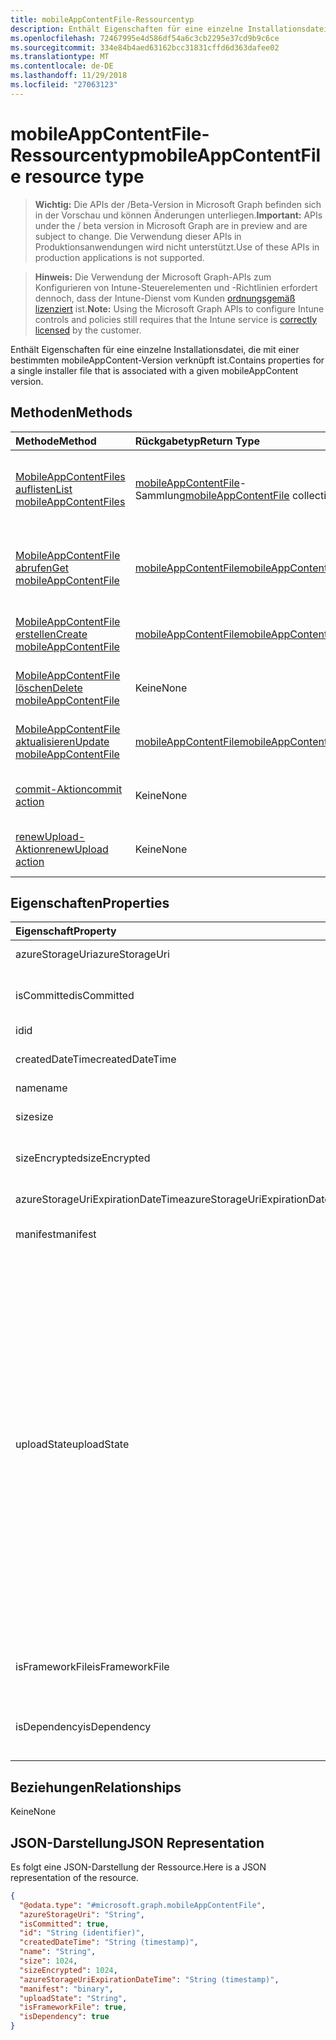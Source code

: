 ```yaml
---
title: mobileAppContentFile-Ressourcentyp
description: Enthält Eigenschaften für eine einzelne Installationsdatei, die mit einer bestimmten mobileAppContent-Version verknüpft ist.
ms.openlocfilehash: 72467995e4d586df54a6c3cb2295e37cd9b9c6ce
ms.sourcegitcommit: 334e84b4aed63162bcc31831cffd6d363dafee02
ms.translationtype: MT
ms.contentlocale: de-DE
ms.lasthandoff: 11/29/2018
ms.locfileid: "27063123"
---
```

# <a name="mobileappcontentfile-resource-type"></a><span data-ttu-id="83ac8-103">mobileAppContentFile-Ressourcentyp</span><span class="sxs-lookup"><span data-stu-id="83ac8-103">mobileAppContentFile resource type</span></span>

> <span data-ttu-id="83ac8-104">**Wichtig:** Die APIs der /Beta-Version in Microsoft Graph befinden sich in der Vorschau und können Änderungen unterliegen.</span><span class="sxs-lookup"><span data-stu-id="83ac8-104">**Important:** APIs under the / beta version in Microsoft Graph are in preview and are subject to change.</span></span> <span data-ttu-id="83ac8-105">Die Verwendung dieser APIs in Produktionsanwendungen wird nicht unterstützt.</span><span class="sxs-lookup"><span data-stu-id="83ac8-105">Use of these APIs in production applications is not supported.</span></span>

> <span data-ttu-id="83ac8-106">**Hinweis:** Die Verwendung der Microsoft Graph-APIs zum Konfigurieren von Intune-Steuerelementen und -Richtlinien erfordert dennoch, dass der Intune-Dienst vom Kunden [ordnungsgemäß lizenziert](https://go.microsoft.com/fwlink/?linkid=839381) ist.</span><span class="sxs-lookup"><span data-stu-id="83ac8-106">**Note:** Using the Microsoft Graph APIs to configure Intune controls and policies still requires that the Intune service is [correctly licensed](https://go.microsoft.com/fwlink/?linkid=839381) by the customer.</span></span>

<span data-ttu-id="83ac8-107">Enthält Eigenschaften für eine einzelne Installationsdatei, die mit einer bestimmten mobileAppContent-Version verknüpft ist.</span><span class="sxs-lookup"><span data-stu-id="83ac8-107">Contains properties for a single installer file that is associated with a given mobileAppContent version.</span></span>
## <a name="methods"></a><span data-ttu-id="83ac8-108">Methoden</span><span class="sxs-lookup"><span data-stu-id="83ac8-108">Methods</span></span>
|<span data-ttu-id="83ac8-109">Methode</span><span class="sxs-lookup"><span data-stu-id="83ac8-109">Method</span></span>|<span data-ttu-id="83ac8-110">Rückgabetyp</span><span class="sxs-lookup"><span data-stu-id="83ac8-110">Return Type</span></span>|<span data-ttu-id="83ac8-111">Beschreibung</span><span class="sxs-lookup"><span data-stu-id="83ac8-111">Description</span></span>|
|:---|:---|:---|
|[<span data-ttu-id="83ac8-112">MobileAppContentFiles auflisten</span><span class="sxs-lookup"><span data-stu-id="83ac8-112">List mobileAppContentFiles</span></span>](../api/intune-apps-mobileappcontentfile-list.md)|<span data-ttu-id="83ac8-113">[mobileAppContentFile](../resources/intune-apps-mobileappcontentfile.md)-Sammlung</span><span class="sxs-lookup"><span data-stu-id="83ac8-113">[mobileAppContentFile](../resources/intune-apps-mobileappcontentfile.md) collection</span></span>|<span data-ttu-id="83ac8-114">Auflisten von Eigenschaften und Beziehungen der [mobileAppContentFile](../resources/intune-apps-mobileappcontentfile.md)-Objekte.</span><span class="sxs-lookup"><span data-stu-id="83ac8-114">List properties and relationships of the [mobileAppContentFile](../resources/intune-apps-mobileappcontentfile.md) objects.</span></span>|
|[<span data-ttu-id="83ac8-115">MobileAppContentFile abrufen</span><span class="sxs-lookup"><span data-stu-id="83ac8-115">Get mobileAppContentFile</span></span>](../api/intune-apps-mobileappcontentfile-get.md)|[<span data-ttu-id="83ac8-116">mobileAppContentFile</span><span class="sxs-lookup"><span data-stu-id="83ac8-116">mobileAppContentFile</span></span>](../resources/intune-apps-mobileappcontentfile.md)|<span data-ttu-id="83ac8-117">Lesen von Eigenschaften und Beziehungen des [mobileAppContentFile](../resources/intune-apps-mobileappcontentfile.md)-Objekts.</span><span class="sxs-lookup"><span data-stu-id="83ac8-117">Read properties and relationships of the [mobileAppContentFile](../resources/intune-apps-mobileappcontentfile.md) object.</span></span>|
|[<span data-ttu-id="83ac8-118">MobileAppContentFile erstellen</span><span class="sxs-lookup"><span data-stu-id="83ac8-118">Create mobileAppContentFile</span></span>](../api/intune-apps-mobileappcontentfile-create.md)|[<span data-ttu-id="83ac8-119">mobileAppContentFile</span><span class="sxs-lookup"><span data-stu-id="83ac8-119">mobileAppContentFile</span></span>](../resources/intune-apps-mobileappcontentfile.md)|<span data-ttu-id="83ac8-120">Erstellen eines neuen [mobileAppContentFile](../resources/intune-apps-mobileappcontentfile.md)-Objekts.</span><span class="sxs-lookup"><span data-stu-id="83ac8-120">Create a new [mobileAppContentFile](../resources/intune-apps-mobileappcontentfile.md) object.</span></span>|
|[<span data-ttu-id="83ac8-121">MobileAppContentFile löschen</span><span class="sxs-lookup"><span data-stu-id="83ac8-121">Delete mobileAppContentFile</span></span>](../api/intune-apps-mobileappcontentfile-delete.md)|<span data-ttu-id="83ac8-122">Keine</span><span class="sxs-lookup"><span data-stu-id="83ac8-122">None</span></span>|<span data-ttu-id="83ac8-123">Löscht ein [mobileAppContentFile](../resources/intune-apps-mobileappcontentfile.md)-Objekt.</span><span class="sxs-lookup"><span data-stu-id="83ac8-123">Deletes a [mobileAppContentFile](../resources/intune-apps-mobileappcontentfile.md).</span></span>|
|[<span data-ttu-id="83ac8-124">MobileAppContentFile aktualisieren</span><span class="sxs-lookup"><span data-stu-id="83ac8-124">Update mobileAppContentFile</span></span>](../api/intune-apps-mobileappcontentfile-update.md)|[<span data-ttu-id="83ac8-125">mobileAppContentFile</span><span class="sxs-lookup"><span data-stu-id="83ac8-125">mobileAppContentFile</span></span>](../resources/intune-apps-mobileappcontentfile.md)|<span data-ttu-id="83ac8-126">Aktualisieren der Eigenschaften eines [MobileAppContentFile](../resources/intune-apps-mobileappcontentfile.md)-Objekts.</span><span class="sxs-lookup"><span data-stu-id="83ac8-126">Update the properties of a [mobileAppContentFile](../resources/intune-apps-mobileappcontentfile.md) object.</span></span>|
|[<span data-ttu-id="83ac8-127">commit-Aktion</span><span class="sxs-lookup"><span data-stu-id="83ac8-127">commit action</span></span>](../api/intune-apps-mobileappcontentfile-commit.md)|<span data-ttu-id="83ac8-128">Keine</span><span class="sxs-lookup"><span data-stu-id="83ac8-128">None</span></span>|<span data-ttu-id="83ac8-129">Führt einen Commit für eine Datei einer bestimmten App aus.</span><span class="sxs-lookup"><span data-stu-id="83ac8-129">Commits a file of a given app.</span></span>|
|[<span data-ttu-id="83ac8-130">renewUpload-Aktion</span><span class="sxs-lookup"><span data-stu-id="83ac8-130">renewUpload action</span></span>](../api/intune-apps-mobileappcontentfile-renewupload.md)|<span data-ttu-id="83ac8-131">Keine</span><span class="sxs-lookup"><span data-stu-id="83ac8-131">None</span></span>|<span data-ttu-id="83ac8-132">Erneuert den SAS-URI für einen Anwendungsdateiupload.</span><span class="sxs-lookup"><span data-stu-id="83ac8-132">Renews the SAS URI for an application file upload.</span></span>|

## <a name="properties"></a><span data-ttu-id="83ac8-133">Eigenschaften</span><span class="sxs-lookup"><span data-stu-id="83ac8-133">Properties</span></span>
|<span data-ttu-id="83ac8-134">Eigenschaft</span><span class="sxs-lookup"><span data-stu-id="83ac8-134">Property</span></span>|<span data-ttu-id="83ac8-135">Typ</span><span class="sxs-lookup"><span data-stu-id="83ac8-135">Type</span></span>|<span data-ttu-id="83ac8-136">Beschreibung</span><span class="sxs-lookup"><span data-stu-id="83ac8-136">Description</span></span>|
|:---|:---|:---|
|<span data-ttu-id="83ac8-137">azureStorageUri</span><span class="sxs-lookup"><span data-stu-id="83ac8-137">azureStorageUri</span></span>|<span data-ttu-id="83ac8-138">String</span><span class="sxs-lookup"><span data-stu-id="83ac8-138">String</span></span>|<span data-ttu-id="83ac8-139">Azure Storage-URI</span><span class="sxs-lookup"><span data-stu-id="83ac8-139">The Azure Storage URI.</span></span>|
|<span data-ttu-id="83ac8-140">isCommitted</span><span class="sxs-lookup"><span data-stu-id="83ac8-140">isCommitted</span></span>|<span data-ttu-id="83ac8-141">Boolean</span><span class="sxs-lookup"><span data-stu-id="83ac8-141">Boolean</span></span>|<span data-ttu-id="83ac8-142">Wert, der angibt, ob für die Datei ein Commit ausgeführt wurde</span><span class="sxs-lookup"><span data-stu-id="83ac8-142">A value indicating whether the file is committed.</span></span>|
|<span data-ttu-id="83ac8-143">id</span><span class="sxs-lookup"><span data-stu-id="83ac8-143">id</span></span>|<span data-ttu-id="83ac8-144">String</span><span class="sxs-lookup"><span data-stu-id="83ac8-144">String</span></span>|<span data-ttu-id="83ac8-145">ID der Datei</span><span class="sxs-lookup"><span data-stu-id="83ac8-145">The File Id.</span></span>|
|<span data-ttu-id="83ac8-146">createdDateTime</span><span class="sxs-lookup"><span data-stu-id="83ac8-146">createdDateTime</span></span>|<span data-ttu-id="83ac8-147">DateTimeOffset</span><span class="sxs-lookup"><span data-stu-id="83ac8-147">DateTimeOffset</span></span>|<span data-ttu-id="83ac8-148">Datum und Uhrzeit der Erstellung der Datei</span><span class="sxs-lookup"><span data-stu-id="83ac8-148">The time the file was created.</span></span>|
|<span data-ttu-id="83ac8-149">name</span><span class="sxs-lookup"><span data-stu-id="83ac8-149">name</span></span>|<span data-ttu-id="83ac8-150">String</span><span class="sxs-lookup"><span data-stu-id="83ac8-150">String</span></span>|<span data-ttu-id="83ac8-151">Name der Datei</span><span class="sxs-lookup"><span data-stu-id="83ac8-151">the file name.</span></span>|
|<span data-ttu-id="83ac8-152">size</span><span class="sxs-lookup"><span data-stu-id="83ac8-152">size</span></span>|<span data-ttu-id="83ac8-153">Int64</span><span class="sxs-lookup"><span data-stu-id="83ac8-153">Int64</span></span>|<span data-ttu-id="83ac8-154">Größe der Datei vor der Verschlüsselung</span><span class="sxs-lookup"><span data-stu-id="83ac8-154">The size of the file prior to encryption.</span></span>|
|<span data-ttu-id="83ac8-155">sizeEncrypted</span><span class="sxs-lookup"><span data-stu-id="83ac8-155">sizeEncrypted</span></span>|<span data-ttu-id="83ac8-156">Int64</span><span class="sxs-lookup"><span data-stu-id="83ac8-156">Int64</span></span>|<span data-ttu-id="83ac8-157">Größe der Datei nach der Verschlüsselung</span><span class="sxs-lookup"><span data-stu-id="83ac8-157">The size of the file after encryption.</span></span>|
|<span data-ttu-id="83ac8-158">azureStorageUriExpirationDateTime</span><span class="sxs-lookup"><span data-stu-id="83ac8-158">azureStorageUriExpirationDateTime</span></span>|<span data-ttu-id="83ac8-159">DateTimeOffset</span><span class="sxs-lookup"><span data-stu-id="83ac8-159">DateTimeOffset</span></span>|<span data-ttu-id="83ac8-160">Datum und Uhrzeit des Ablaufs des Azure Storage-URI</span><span class="sxs-lookup"><span data-stu-id="83ac8-160">The time the Azure storage Uri expires.</span></span>|
|<span data-ttu-id="83ac8-161">manifest</span><span class="sxs-lookup"><span data-stu-id="83ac8-161">manifest</span></span>|<span data-ttu-id="83ac8-162">Binär</span><span class="sxs-lookup"><span data-stu-id="83ac8-162">Binary</span></span>|<span data-ttu-id="83ac8-163">Manifestinformationen</span><span class="sxs-lookup"><span data-stu-id="83ac8-163">The manifest information.</span></span>|
|<span data-ttu-id="83ac8-164">uploadState</span><span class="sxs-lookup"><span data-stu-id="83ac8-164">uploadState</span></span>|[<span data-ttu-id="83ac8-165">mobileAppContentFileUploadState</span><span class="sxs-lookup"><span data-stu-id="83ac8-165">mobileAppContentFileUploadState</span></span>](../resources/intune-apps-mobileappcontentfileuploadstate.md)|<span data-ttu-id="83ac8-166">Status der aktuellen Uploadanforderung.</span><span class="sxs-lookup"><span data-stu-id="83ac8-166">The state of the current upload request.</span></span> <span data-ttu-id="83ac8-167">Mögliche Werte sind: `success`, `transientError`, `error`, `unknown`, `azureStorageUriRequestSuccess`, `azureStorageUriRequestPending`, `azureStorageUriRequestFailed`, `azureStorageUriRequestTimedOut`, `azureStorageUriRenewalSuccess`, `azureStorageUriRenewalPending`, `azureStorageUriRenewalFailed`, `azureStorageUriRenewalTimedOut`, `commitFileSuccess`, `commitFilePending`, `commitFileFailed` und `commitFileTimedOut`.</span><span class="sxs-lookup"><span data-stu-id="83ac8-167">Possible values are: `success`, `transientError`, `error`, `unknown`, `azureStorageUriRequestSuccess`, `azureStorageUriRequestPending`, `azureStorageUriRequestFailed`, `azureStorageUriRequestTimedOut`, `azureStorageUriRenewalSuccess`, `azureStorageUriRenewalPending`, `azureStorageUriRenewalFailed`, `azureStorageUriRenewalTimedOut`, `commitFileSuccess`, `commitFilePending`, `commitFileFailed`, `commitFileTimedOut`.</span></span>|
|<span data-ttu-id="83ac8-168">isFrameworkFile</span><span class="sxs-lookup"><span data-stu-id="83ac8-168">isFrameworkFile</span></span>|<span data-ttu-id="83ac8-169">Boolesch</span><span class="sxs-lookup"><span data-stu-id="83ac8-169">Boolean</span></span>|<span data-ttu-id="83ac8-170">Ein Wert, der angibt, ob die Datei Framework handelt.</span><span class="sxs-lookup"><span data-stu-id="83ac8-170">A value indicating whether the file is a framework file.</span></span>|
|<span data-ttu-id="83ac8-171">isDependency</span><span class="sxs-lookup"><span data-stu-id="83ac8-171">isDependency</span></span>|<span data-ttu-id="83ac8-172">Boolesch</span><span class="sxs-lookup"><span data-stu-id="83ac8-172">Boolean</span></span>|<span data-ttu-id="83ac8-173">Gibt an, ob die Datei eine Abhängigkeit für die wichtigsten Inhaltsdatei ist.</span><span class="sxs-lookup"><span data-stu-id="83ac8-173">Whether the content file is a dependency for the main content file.</span></span>|

## <a name="relationships"></a><span data-ttu-id="83ac8-174">Beziehungen</span><span class="sxs-lookup"><span data-stu-id="83ac8-174">Relationships</span></span>
<span data-ttu-id="83ac8-175">Keine</span><span class="sxs-lookup"><span data-stu-id="83ac8-175">None</span></span>
## <a name="json-representation"></a><span data-ttu-id="83ac8-176">JSON-Darstellung</span><span class="sxs-lookup"><span data-stu-id="83ac8-176">JSON Representation</span></span>
<span data-ttu-id="83ac8-177">Es folgt eine JSON-Darstellung der Ressource.</span><span class="sxs-lookup"><span data-stu-id="83ac8-177">Here is a JSON representation of the resource.</span></span>
<!-- {
  "blockType": "resource",
  "keyProperty": "id",
  "@odata.type": "microsoft.graph.mobileAppContentFile"
}
-->
``` json
{
  "@odata.type": "#microsoft.graph.mobileAppContentFile",
  "azureStorageUri": "String",
  "isCommitted": true,
  "id": "String (identifier)",
  "createdDateTime": "String (timestamp)",
  "name": "String",
  "size": 1024,
  "sizeEncrypted": 1024,
  "azureStorageUriExpirationDateTime": "String (timestamp)",
  "manifest": "binary",
  "uploadState": "String",
  "isFrameworkFile": true,
  "isDependency": true
}
```





